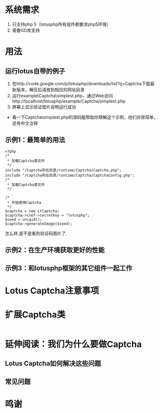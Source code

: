 # 系统需求 #
  1. 只支持php 5（lotusphp所有组件都要求php5环境）
  1. 需要GD库支持

# 用法 #
## 运行lotus自带的例子 ##
  1. 在http://code.google.com/p/lotusphp/downloads/list?q=Captcha下载最新版本，解压后请放到相应的网站目录
  1. 运行example\Captcha\simplest.php，通过Web访问http://localhost/lotusphp/example/Captcha/simplest.php
  1. 屏幕上显示验证图片说明运行成功
  * 看一下Captcha\simplest.php的源码能帮助你理解这个示例，他们非常简单，还有中文注释

## 示例1：最简单的用法 ##
```
<?php
/*
 * 加载Captcha类文件
 */
include "/Captcha所在目录/runtime/Captcha/Captcha.php";
include "/Captcha所在目录/runtime/Captcha/CaptchaConfig.php";
/*
 * 加载Captcha类文件
 */

/*
 * 开始使用Captcha
 */
$captcha = new LtCaptcha;
$captcha->conf->secretKey = "lotusphp";
$seed = uniqid();
$captcha->generateImage($seed);
```

怎么样,是不是看到验证码图片了.

## 示例2：在生产环境获取更好的性能 ##

## 示例3：和lotusphp框架的其它组件一起工作 ##
# Lotus Captcha注意事项 #


# 扩展Captcha类 #
```
```


# 延伸阅读：我们为什么要做Captcha #


## Lotus Captcha如何解决这些问题 ##

## 常见问题 ##


# 鸣谢 #